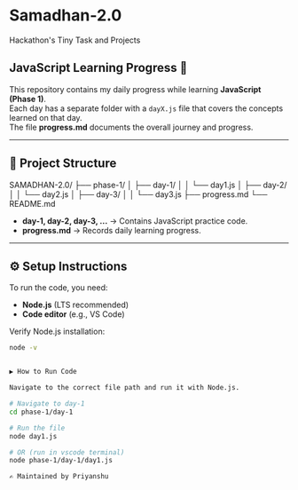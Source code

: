 # Samadhan-2.0  
Hackathon's Tiny Task and Projects  

## JavaScript Learning Progress 🚀  
This repository contains my daily progress while learning **JavaScript (Phase 1)**.  
Each day has a separate folder with a `dayX.js` file that covers the concepts learned on that day.  
The file **progress.md** documents the overall journey and progress.  

---

## 📂 Project Structure  

SAMADHAN-2.0/
├── phase-1/
│   ├── day-1/
│   │   └── day1.js
│   ├── day-2/
│   │   └── day2.js
│   ├── day-3/
│   │   └── day3.js
├── progress.md
└── README.md



- **day-1, day-2, day-3, ...** → Contains JavaScript practice code.  
- **progress.md** → Records daily learning progress.  

---

## ⚙️ Setup Instructions  

To run the code, you need:  
- **Node.js** (LTS recommended)  
- **Code editor** (e.g., VS Code)  

Verify Node.js installation:  

```bash
node -v


▶️ How to Run Code

Navigate to the correct file path and run it with Node.js.

# Navigate to day-1
cd phase-1/day-1

# Run the file
node day1.js

# OR (run in vscode terminal)
node phase-1/day-1/day1.js

✍️ Maintained by Priyanshu
